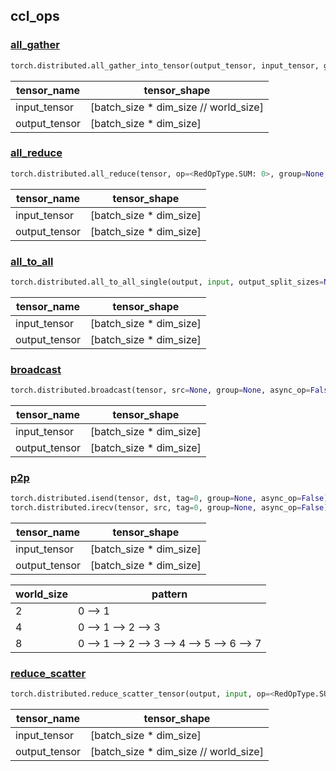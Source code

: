 ## ccl_ops

### [all_gather](https://pytorch.org/docs/stable/distributed.html#torch.distributed.all_gather_into_tensor)
```python
torch.distributed.all_gather_into_tensor(output_tensor, input_tensor, group=None, async_op=False)
```
| tensor_name | tensor_shape |
| ----------- | ------------ |
| input_tensor | [batch_size * dim_size // world_size] |
| output_tensor | [batch_size * dim_size] |



### [all_reduce](https://pytorch.org/docs/stable/distributed.html#torch.distributed.all_reduce)
```python
torch.distributed.all_reduce(tensor, op=<RedOpType.SUM: 0>, group=None, async_op=False)
```
| tensor_name | tensor_shape |
| ----------- | ------------ |
| input_tensor | [batch_size * dim_size] |
| output_tensor | [batch_size * dim_size] |



### [all_to_all](https://pytorch.org/docs/stable/distributed.html#torch.distributed.all_to_all_single)
```python
torch.distributed.all_to_all_single(output, input, output_split_sizes=None, input_split_sizes=None, group=None, async_op=False)[source]
```
| tensor_name | tensor_shape |
| ----------- | ------------ |
| input_tensor | [batch_size * dim_size] |
| output_tensor | [batch_size * dim_size] |



### [broadcast](https://pytorch.org/docs/stable/distributed.html#torch.distributed.broadcast)
```python
torch.distributed.broadcast(tensor, src=None, group=None, async_op=False, group_src=None)
```
| tensor_name | tensor_shape |
| ----------- | ------------ |
| input_tensor | [batch_size * dim_size] |
| output_tensor | [batch_size * dim_size] |



### [p2p](https://pytorch.org/docs/stable/distributed.html#torch.distributed.isend)
```python
torch.distributed.isend(tensor, dst, tag=0, group=None, async_op=False)
torch.distributed.irecv(tensor, src, tag=0, group=None, async_op=False)
```
| tensor_name | tensor_shape |
| ----------- | ------------ |
| input_tensor | [batch_size * dim_size] |
| output_tensor | [batch_size * dim_size] |

| world_size | pattern |
| ----------- | ------------ |
| 2 | 0 --> 1 |
| 4 | 0 --> 1 --> 2 --> 3 |
| 8 | 0 --> 1 --> 2 --> 3 --> 4 --> 5 --> 6 --> 7 | 



### [reduce_scatter](https://pytorch.org/docs/stable/distributed.html#torch.distributed.reduce_scatter_tensor)
```python
torch.distributed.reduce_scatter_tensor(output, input, op=<RedOpType.SUM: 0>, group=None, async_op=False)[source]
```
| tensor_name | tensor_shape |
| ----------- | ------------ |
| input_tensor | [batch_size * dim_size] |
| output_tensor | [batch_size * dim_size // world_size] |

